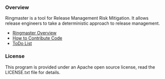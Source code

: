 ### Overview
Ringmaster is a tool for Release Management Risk Mitigation. It allows release engineers to take a deterministic approach to release management.

* [Ringmaster Overview](https://github.com/DamageStudios/ringmaster/blob/master/docs/Overview.md)
* [How to Contribute Code](https://github.com/DamageStudios/ringmaster/blob/master/docs/Contributing_Code.md)
* [ToDo List](https://github.com/DamageStudios/ringmaster/blob/master/docs/ToDo.md)

### License
This program is provided under an Apache open source license, read the LICENSE.txt file for details.
